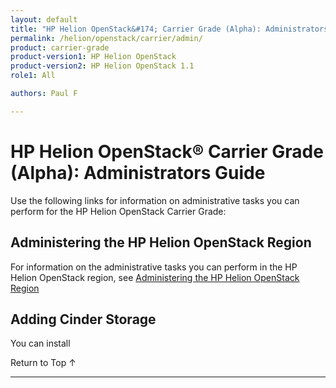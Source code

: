 ```yaml
---
layout: default
title: "HP Helion OpenStack&#174; Carrier Grade (Alpha): Administrators Guide"
permalink: /helion/openstack/carrier/admin/
product: carrier-grade
product-version1: HP Helion OpenStack
product-version2: HP Helion OpenStack 1.1
role1: All

authors: Paul F

---
```

<!--UNDER REVISION-->

<script>

function PageRefresh {
onLoad="window.refresh"
}

PageRefresh();

</script>

<!-- <p style="font-size: small;"> <a href="/helion/openstack/3rd-party-license-agreements/">&#9664; PREV</a> | <a href="/helion/openstack/">&#9650; UP</a> | NEXT &#9654; </p> -->

# HP Helion OpenStack&#174; Carrier Grade (Alpha): Administrators Guide 

Use the following links for information on administrative tasks you can perform for the HP Helion OpenStack Carrier Grade:

## Administering the HP Helion OpenStack Region

For information on the administrative tasks you can perform in the HP Helion OpenStack region, see [Administering the HP Helion OpenStack Region](/helion/commercial/carrier/dashboard/managing/admin/)

<!-- Hiding for alpha
(/helion/openstack/carrier/admin/helion/).
-->

## Adding Cinder Storage

You can install 


<!-- Hide for alpha
- [Release Notes](/helion/openstack/carrier/release-notes/) 
- [FAQs](/helion/openstack/carrier/faq/)  
- [Technical overview](/helion/openstack/carrier/technical-overview/)
- [Troubleshooting](/helion/openstack/carrier/services/troubleshooting/)

## Administering the HP Helion OpenStack Carrier Grade using Helion Lifecycle Management

Using HLM, you can install and upgrade HP Helion OpenStack Carrier Grade and do....

For information on the administrative tasks you can perform using HLM, see [Using Helion Lifecycle Management](/helion/openstack/carrier/admin/hlm/).

## Administering the HP Helion OpenStack Region

For information on the administrative tasks you can perform in the HP Helion OpenStack region, see [Administering the HP Helion OpenStack Region](/helion/openstack/carrier/admin/helion/)

## Administering HP Distributed Cloud Networking (DCN)

Using DCN, you can install and upgrade HP Helion OpenStack Carrier Grade and do...

For information on the administrative tasks you can perform using DCN, see [Administering HP Distributed Cloud Networking (DCN)](/helion/openstack/carrier/admin/dcn/).

## Administering the WindRiver Region

For information on the administrative tasks you can perform in the WindRiver region, see [Administering the WindRiver Region](/helion/openstack/carrier/admin/wr/)

-->

<a href="#top" style="padding:14px 0px 14px 0px; text-decoration: none;"> Return to Top &#8593; </a>
 
----
